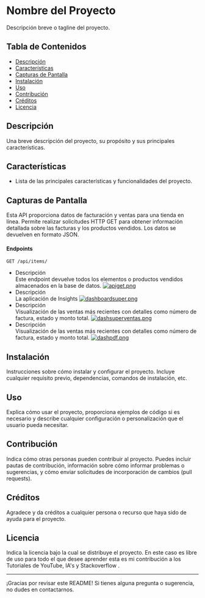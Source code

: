 # Nombre del Proyecto

Descripción breve o tagline del proyecto.

## Tabla de Contenidos

- [Descripción](#descripción)
- [Características](#características)
- [Capturas de Pantalla](#capturas-de-pantalla)
- [Instalación](#instalación)
- [Uso](#uso)
- [Contribución](#contribución)
- [Créditos](#créditos)
- [Licencia](#licencia)

## Descripción

Una breve descripción del proyecto, su propósito y sus principales características.

## Características

- Lista de las principales características y funcionalidades del proyecto.

## Capturas de Pantalla

Esta API proporciona datos de facturación y ventas para una tienda en línea. Permite realizar solicitudes HTTP GET para obtener información detallada sobre las facturas y los productos vendidos. Los datos se devuelven en formato JSON.

#### Endpoints
`
GET /api/items/
`

- Descripción<br>
Este endpoint devuelve todos los elementos o productos vendidos almacenados en la base de datos.
[![apiget.png](https://i.postimg.cc/C142y63N/apiget.png)](https://postimg.cc/34d1m9J4)
- Descripción<br>
La aplicación de Insights
[![dashboardsuper.png](https://i.postimg.cc/DzrjsMwT/dashboardsuper.png)](https://postimg.cc/94fYH198)
- Descripción<br>
Visualización de las ventas más recientes con detalles como número de factura, estado y monto total.
[![dashsuperventas.png](https://i.postimg.cc/x84tnrtK/dashsuperventas.png)](https://postimg.cc/dZG8jfM1)
- Descripción<br>
Visualización de las ventas más recientes con detalles como número de factura, estado y monto total.
[![dashpdf.png](https://i.postimg.cc/gkxg4J24/dashpdf.png)](https://postimg.cc/9rjPQcTq)

## Instalación

Instrucciones sobre cómo instalar y configurar el proyecto. Incluye cualquier requisito previo, dependencias, comandos de instalación, etc.

## Uso

Explica cómo usar el proyecto, proporciona ejemplos de código si es necesario y describe cualquier configuración o personalización que el usuario pueda necesitar.

## Contribución

Indica cómo otras personas pueden contribuir al proyecto. Puedes incluir pautas de contribución, información sobre cómo informar problemas o sugerencias, y cómo enviar solicitudes de incorporación de cambios (pull requests).

## Créditos

Agradece y da créditos a cualquier persona o recurso que haya sido de ayuda para el proyecto.

## Licencia

Indica la licencia bajo la cual se distribuye el proyecto. En este caso es libre de uso para todo el que desee aprender esta es mi contribución a los Tutoriales de YouTube, IA's y Stackoverflow .

---

¡Gracias por revisar este README! Si tienes alguna pregunta o sugerencia, no dudes en contactarnos.

